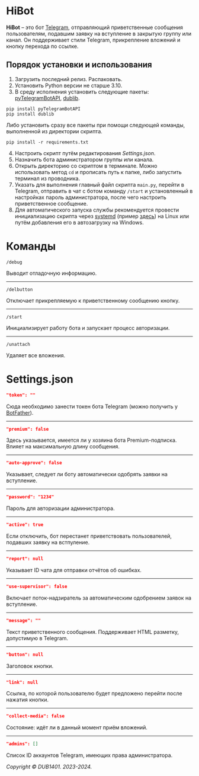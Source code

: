 # HiBot
**HiBot** – это бот [Telegram](https://telegram.org/), отправляющий приветственные сообщения пользователям, подавшим заявку на вступление в закрытую группу или канал. Он поддерживает стили Telegram, прикрепление вложений и кнопку перехода по ссылке.

## Порядок установки и использования
1. Загрузить последний релиз. Распаковать.
2. Установить Python версии не старше 3.10.
3. В среду исполнения установить следующие пакеты: [pyTelegramBotAPI](https://github.com/eternnoir/pyTelegramBotAPI?ysclid=loq3f2bmuz181940716), [dublib](https://github.com/DUB1401/dublib).
```
pip install pyTelegramBotAPI
pip install dublib
```
Либо установить сразу все пакеты при помощи следующей команды, выполненной из директории скрипта.
```
pip install -r requirements.txt
```
4. Настроить скрипт путём редактирования _Settings.json_.
5. Назначить бота администратором группы или канала.
6. Открыть директорию со скриптом в терминале. Можно использовать метод `cd` и прописать путь к папке, либо запустить терминал из проводника.
7. Указать для выполнения главный файл скрипта `main.py`, перейти в Telegram, отправить в чат с ботом команду `/start` и установленный в настройках пароль администратора, после чего настроить приветственное сообщение.
8. Для автоматического запуска службы рекомендуется провести инициализацию скрипта через [systemd](https://github.com/systemd/systemd) (пример [здесь](https://github.com/DUB1401/HiBot/tree/main/systemd)) на Linux или путём добавления его в автозагрузку на Windows.

# Команды
```
/debug
```
Выводит отладочную информацию.
___
```
/delbutton
```
Отключает прикрепляемую к приветственному сообщению кнопку.
___
```
/start
```
Инициализирует работу бота и запускает процесс авторизации.
___
```
/unattach
```
Удаляет все вложения.

# Settings.json
```JSON
"token": ""
```
Сюда необходимо занести токен бота Telegram (можно получить у [BotFather](https://t.me/BotFather)).
___
```JSON
"premium": false
```
Здесь указывается, имеется ли у хозяина бота Premium-подписка. Влияет на максимальную длину сообщения.
___
```JSON
"auto-approve": false
```
Указывает, следует ли боту автоматически одобрять заявки на вступление.
___
```JSON
"password": "1234"
```
Пароль для авторизации администратора.
___
```JSON
"active": true
```
Если отключить, бот перестанет приветствовать пользователей, подавших заявку на встпуление.
___
```JSON
"report": null
```
Указывает ID чата для отправки отчётов об ошибках.
___
```JSON
"use-supervisor": false
```
Включает поток-надзиратель за автоматическим одобрением заявок на вступление.
___
```JSON
"message": ""
```
Текст приветственного сообщения. Поддерживает HTML разметку, допустимую в Telegram.
___
```JSON
"button": null
```
Заголовок кнопки.
___
```JSON
"link": null
```
Ссылка, по которой пользователю будет предложено перейти после нажатия кнопки.
___
```JSON
"collect-media": false
```
Состояние: идёт ли в данный момент приём вложений.
___
```JSON
"admins": []
```
Список ID аккаунтов Telegram, имеющих права администратора.

_Copyright © DUB1401. 2023-2024._
